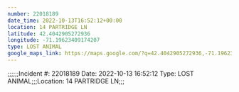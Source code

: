 ```yaml
---
number: 22018189
date_time: 2022-10-13T16:52:12+00:00
location: 14 PARTRIDGE LN
latitude: 42.4042905272936
longitude: -71.19623409174207
type: LOST ANIMAL
google_maps_link: https://maps.google.com/?q=42.4042905272936,-71.19623409174207
---
```


;;;;;;Incident #: 22018189  Date: 2022-10-13 16:52:12   Type: LOST ANIMAL;;;Location: 14 PARTRIDGE LN;;;
